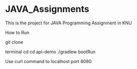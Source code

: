 # JAVA_Assignments
This is the project for JAVA Programming Assignment in KNU


How to Run

git clone <repository>

terminal
  cd <git repository>
  cd api-demo
  ./gradlew bootRun

Use curl command to localhost port 8080
